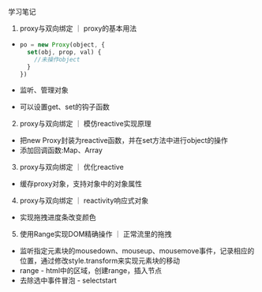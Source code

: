 学习笔记

1. proxy与双向绑定 ｜ proxy的基本用法

- ```javascript
  po = new Proxy(object, {
    set(obj, prop, val) {
      //未操作object
    }
  })
  ```

- 监听、管理对象
- 可以设置get、set的钩子函数



2. proxy与双向绑定 ｜ 模仿reactive实现原理

- 把new Proxy封装为reactive函数，并在set方法中进行object的操作
- 添加回调函数:Map、Array



3. proxy与双向绑定 ｜ 优化reactive

- 缓存proxy对象，支持对象中的对象属性



4. proxy与双向绑定 ｜ reactivity响应式对象

- 实现拖拽进度条改变颜色



5. 使用Range实现DOM精确操作 ｜ 正常流里的拖拽

- 监听指定元素块的mousedown、mouseup、mousemove事件，记录相应的位置，通过修改style.transform来实现元素块的移动
- range - html中的区域，创建range，插入节点
- 去除选中事件冒泡 - selectstart

